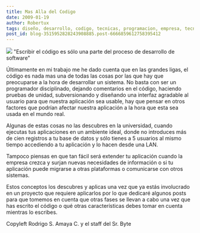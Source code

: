 ```yaml
---
title: Mas Alla del Codigo
date: 2009-01-19
author: Robertux
tags: diseño, desarrollo, codigo, tecnicas, programacion, empresa, tecnologia, productividad
post_id: blog-3515952828243908885.post-6666859612758395412
---
```


[![](https://2.bp.blogspot.com/_jH77WNrMVRA/SXO4m_QJfQI/AAAAAAAAFog/y2zJ6wa_Lso/s400/speed-typing.jpg)](https://2.bp.blogspot.com/_jH77WNrMVRA/SXO4m_QJfQI/AAAAAAAAFog/y2zJ6wa_Lso/s1600-h/speed-typing.jpg)
"Escribir el código es sólo
una parte del proceso de desarrollo de software"

Últimamente en mi trabajo me he dado cuenta que en las grandes ligas, el código es nada mas una de todas las cosas por las que hay que preocuparse a la hora de desarrollar un sistema. No basta con ser un programador disciplinado, dejando comentarios en el código, haciendo pruebas de unidad, subversionando y diseñando una interfaz agradable al usuario para que nuestra aplicación sea usable, hay que pensar en otros factores que podrían afectar nuestra aplicación a la hora que esta sea usada en el mundo real.

Algunas de estas cosas no las descubres en la universidad, cuando ejecutas tus aplicaciones en un ambiente ideal, donde no introduces más de cien registros a tu base de datos y sólo tienes a 5 usuarios al mismo tiempo accediendo a tu aplicación y lo hacen desde una LAN.

Tampoco piensas en que tan fácil será extender tu aplicación cuando la empresa crezca y surjan nuevas necesidades de información o si tu aplicación puede migrarse a otras plataformas o comunicarse con otros sistemas.

Estos conceptos los descubres y aplicas una vez que ya estás involucrado en un proyecto que requiere aplicarlos por lo que dedicaré algunos posts para que tomemos en cuenta que otras fases se llevan a cabo una vez que has escrito el código o qué otras características debes tomar en cuenta mientras lo escribes.

Copyleft Rodrigo S. Amaya C. y el staff del Sr. Byte